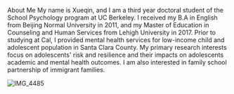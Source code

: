 
About Me
My name is Xueqin, and I am a third year doctoral student of the School Psychology program at UC Berkeley. I received my B.A in English from Beijing Normal University in 2011, and my Master of Education in Counseling and Human Services from Lehigh University in 2017. Prior to studying at Cal, I provided mental health services for low-income child and adolescent population in Santa Clara County. My primary research interests focus on adolescents' risk and resilience and their impacts on adolescents academic and mental health outcomes. I am also interested in family school partnership of immigrant families.

![IMG_4485](https://user-images.githubusercontent.com/112056196/191803511-9b43cdb6-845e-487a-9a82-3cafed2d34ac.jpg)



